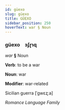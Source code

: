 ```yaml
---
id: güexo
slug: güexo
title: GÜEXO
sidebar_position: 250
hoverText: war § Noun
---
```


### güexo&emsp;<span kind="abugida">ꜿʄɽɿɋ</span>

*war* **§** Noun

**Verb**: to be a war

**Noun**: war

**Modifier**: war-related

Sicilian guerra [ˈɡwɛʐːa]

*Romance Language Family*